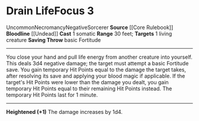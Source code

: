 ﻿---
actions: '[one-action]'
area: null
bloodline: '[[DATABASE/sorcererbloodline/Undead|Undead]]'
component:
- Somatic
cost: null
deity: null
domain: null
duration: null
element: null
heighten: '+1'
heighten_level: 3, 4, 5, 6, 7, 8, 9, 10
id: '502'
lesson: null
level: '3'
mystery: null
name: Drain Life
patron_theme: null
range: 30 feet
rarity: Uncommon
requirement: null
saving_throw: basicFortitude
school: Necromancy
source: '[[DATABASE/source/Core Rulebook|Core Rulebook]]'
target: 1 living creature
tradition: null
trait:
- '[[DATABASE/trait/Necromancy|Necromancy]]'
- '[[DATABASE/trait/Negative|Negative]]'
- '[[DATABASE/trait/Sorcerer|Sorcerer]]'
- '[[DATABASE/trait/Uncommon|Uncommon]]'
trigger: null
type: Focus

---
# Drain Life<span class="item-type">Focus 3</span>

<span class="trait-uncommon item-trait">Uncommon</span><span class="item-trait">Necromancy</span><span class="item-trait">Negative</span><span class="item-trait">Sorcerer</span>
**Source** [[Core Rulebook]] 
**Bloodline** [[Undead]]
**Cast** <span class="action-icon">1</span> somatic
**Range** 30 feet; **Targets** 1 living creature
**Saving Throw** basic Fortitude

---
You close your hand and pull life energy from another creature into yourself. This deals 3d4 negative damage; the target must attempt a basic Fortitude save. You gain temporary Hit Points equal to the damage the target takes, after resolving its save and applying your blood magic if applicable. If the target's Hit Points were lower than the damage you dealt, you gain temporary Hit Points equal to their remaining Hit Points instead. The temporary Hit Points last for 1 minute.

---
**Heightened (+1)** The damage increases by 1d4.